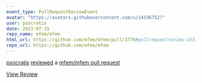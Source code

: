 ```yaml
---
event_type: PullRequestReviewEvent
avatar: "https://avatars.githubusercontent.com/u/14336752?"
user: psocratis
date: 2023-07-15
repo_name: mfem/mfem
html_url: https://github.com/mfem/mfem/pull/3776#pullrequestreview-1531620369
repo_url: https://github.com/mfem/mfem
---
```


<a href='https://github.com/psocratis' target='_blank'>psocratis</a> <a href='https://github.com/mfem/mfem/pull/3776#pullrequestreview-1531620369' target='_blank'>reviewed</a> a <a href='https://github.com/mfem/mfem/pull/3776' target='_blank'>mfem/mfem pull request</a>

<small></small>

<a href='https://github.com/mfem/mfem/pull/3776#pullrequestreview-1531620369' target='_blank'>View Review</a>